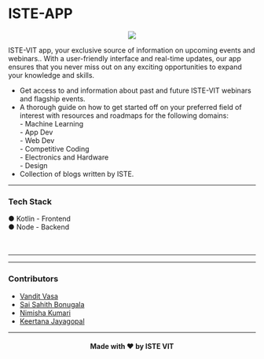 # ISTE-APP

<p align="center"><a href="https://istevit.in/" target="_blank">
	<img src="https://ik.imagekit.io/pjbsfzv5ci/111881788-33353b80-89d8-11eb-9db1-746eba087b05_60cRdfJ_4C.png?updatedAt=1636800410212"> </a>
</p>

ISTE-VIT app, your exclusive source of information on upcoming events and webinars.. With a user-friendly interface and real-time updates, our app ensures that you never miss out on any exciting opportunities to expand your knowledge and skills.

<ul>
<li>Get access to and information about past and future ISTE-VIT webinars and flagship events.</li>
<li>A thorough guide on how to get started off on your preferred field of interest with resources and roadmaps for the following domains: <br>
		- Machine Learning<br>
		- App Dev<br>
		- Web Dev<br>
		- Competitive Coding<br>
		- Electronics and Hardware<br>
		- Design<br>
</li>
<li>Collection of blogs written by ISTE.</li>
</ul>

<hr>

 ### Tech Stack 

●	Kotlin - Frontend<br>
●	Node - Backend<br>
<br>
<br>
  <hr>
  
 <hr>

 ### Contributors

- <a href="https://github.com/vendz">Vandit Vasa</a>
- <a href="https://github.com/sai-sahith7">Sai Sahith Bonugala</a>
- <a href="https://github.com/nimisha243">Nimisha Kumari</a>
- <a href="https://github.com/Keertanaj">Keertana Jayagopal</a>

 <hr>

<h4 align="center">Made with ❤️ by ISTE VIT </h4>
